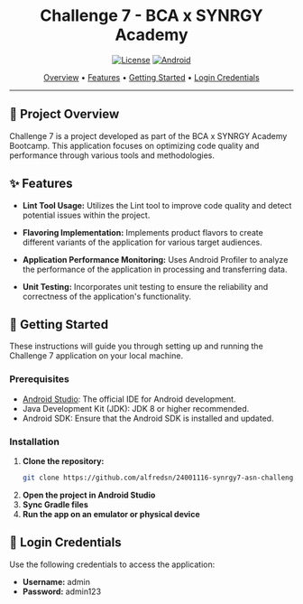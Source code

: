 <div align="center">

# Challenge 7 - BCA x SYNRGY Academy

[![License](https://img.shields.io/badge/License-MIT-blue.svg?style=for-the-badge)](LICENSE)
[![Android](https://img.shields.io/badge/Android-3DDC84?style=for-the-badge&logo=android&logoColor=white)](https://www.android.com/)

<p align="center">
  <a href="#-project-overview">Overview</a> •
  <a href="#-features">Features</a> •
  <a href="#-getting-started">Getting Started</a> •
  <a href="#-login-credentials">Login Credentials</a>
</p>

</div>

---

## 🌟 Project Overview

Challenge 7 is a project developed as part of the BCA x SYNRGY Academy Bootcamp. This application focuses on optimizing code quality and performance through various tools and methodologies.

## ✨ Features

- **Lint Tool Usage:** Utilizes the Lint tool to improve code quality and detect potential issues within the project.

- **Flavoring Implementation:** Implements product flavors to create different variants of the application for various target audiences.

- **Application Performance Monitoring:** Uses Android Profiler to analyze the performance of the application in processing and transferring data.

- **Unit Testing:** Incorporates unit testing to ensure the reliability and correctness of the application's functionality.

## 🚀 Getting Started

These instructions will guide you through setting up and running the Challenge 7 application on your local machine.

### Prerequisites

- [Android Studio](https://developer.android.com/studio): The official IDE for Android development.
- Java Development Kit (JDK): JDK 8 or higher recommended.
- Android SDK: Ensure that the Android SDK is installed and updated.

### Installation

1. **Clone the repository:**
   ```sh
   git clone https://github.com/alfredsn/24001116-synrgy7-asn-challenge-ch7.git

2. **Open the project in Android Studio**
3. **Sync Gradle files**
4. **Run the app on an emulator or physical device**

## 📱 Login Credentials

Use the following credentials to access the application:

- **Username:** admin  
- **Password:** admin123  
